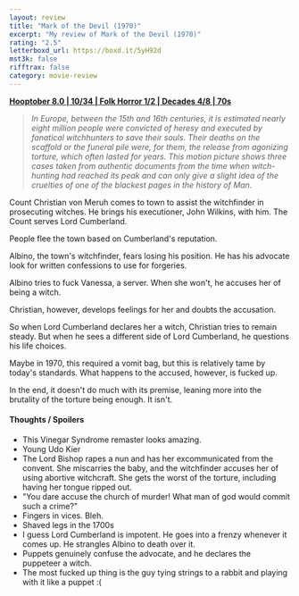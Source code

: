 ```yaml
---
layout: review
title: "Mark of the Devil (1970)"
excerpt: "My review of Mark of the Devil (1970)"
rating: "2.5"
letterboxd_url: https://boxd.it/5yH92d
mst3k: false
rifftrax: false
category: movie-review
---
```


<b><a href="https://boxd.it/pOvfW/detail" target="_blank" rel="noopener">Hooptober 8.0 | 10/34 | Folk Horror 1/2 | Decades 4/8 | 70s</a></b>

<blockquote><i>In Europe, between the 15th and 16th centuries, it is estimated nearly eight million people were convicted of heresy and executed by fanatical witchhunters to save their souls. Their deaths on the scaffold or the funeral pile were, for them, the release from agonizing torture, which often lasted for years. This motion picture shows three cases taken from authentic documents from the time when witch-hunting had reached its peak and can only give a slight idea of the cruelties of one of the blackest pages in the history of Man.</i></blockquote>

Count Christian von Meruh comes to town to assist the witchfinder in prosecuting witches. He brings his executioner, John Wilkins, with him. The Count serves Lord Cumberland.

People flee the town based on Cumberland's reputation.

Albino, the town's witchfinder, fears losing his position. He has his advocate look for written confessions to use for forgeries.

Albino tries to fuck Vanessa, a server. When she won't, he accuses her of being a witch.

Christian, however, develops feelings for her and doubts the accusation.

So when Lord Cumberland declares her a witch, Christian tries to remain steady. But when he sees a different side of Lord Cumberland, he questions his life choices.

Maybe in 1970, this required a vomit bag, but this is relatively tame by today's standards. What happens to the accused, however, is fucked up.

In the end, it doesn't do much with its premise, leaning more into the brutality of the torture being enough. It isn't.

#### Thoughts / Spoilers

- This Vinegar Syndrome remaster looks amazing.
- Young Udo Kier
- The Lord Bishop rapes a nun and has her excommunicated from the convent. She miscarries the baby, and the witchfinder accuses her of using abortive witchcraft. She gets the worst of the torture, including having her tongue ripped out.
- "You dare accuse the church of murder! What man of god would commit such a crime?"
- Fingers in vices. Bleh.
- Shaved legs in the 1700s
- I guess Lord Cumberland is impotent. He goes into a frenzy whenever it comes up. He strangles Albino to death over it.
- Puppets genuinely confuse the advocate, and he declares the puppeteer a witch.
- The most fucked up thing is the guy tying strings to a rabbit and playing with it like a puppet :(
